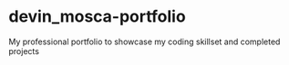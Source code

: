 # devin_mosca-portfolio
My professional portfolio to showcase my coding skillset and completed projects
